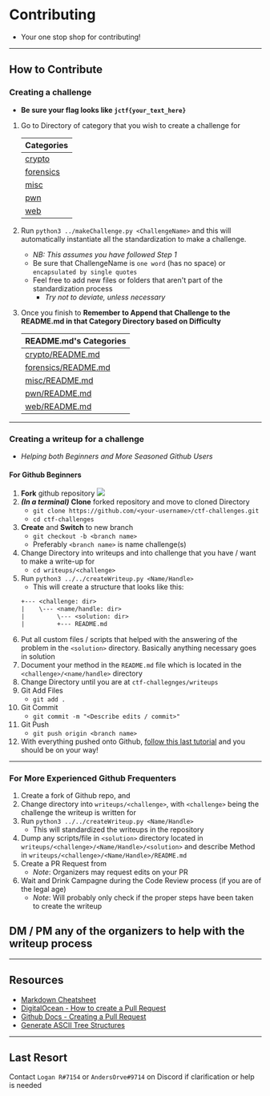 # Contributing

* Your one stop shop for contributing! 

---
## How to Contribute

### Creating a challenge
* **Be sure your flag looks like `jctf{your_text_here}`**

1. Go to Directory of category that you wish to create a challenge for 

    | Categories
    | :--
    | [crypto](crypto)
    | [forensics](forensics)
    | [misc](misc)
    | [pwn](pwn)
    | [web](web)

1. Run `python3 ../makeChallenge.py <ChallengeName>` and this will automatically instantiate all the standardization to make a challenge.
    - _NB: This assumes you have followed Step 1_
    * Be sure that ChallengeName is `one word` (has no space) or `encapsulated by single quotes` 
    * Feel free to add new files or folders that aren't part of the standardization process
        * _Try not to deviate, unless necessary_

1. Once you finish to **Remember to Append that Challenge to the README.md in that Category Directory based on Difficulty**

    | README.md's Categories
    | :--
    | [crypto/README.md](crypto/README.md)
    | [forensics/README.md](forensics/README.md)
    | [misc/README.md](misc/README.md)
    | [pwn/README.md](pwn/README.md)
    | [web/README.md](web/README.md)

---
### Creating a writeup for a challenge
* *Helping both Beginners and More Seasoned Github Users*

#### For Github Beginners
1. **Fork** github repository 
    ![](https://assets.digitalocean.com/articles/eng_python/PullRequest/GitHub_Repo.gif)
1. _**(In a terminal)**_ **Clone** forked repository and move to cloned Directory 
    * `git clone https://github.com/<your-username>/ctf-challenges.git`
    * `cd ctf-challenges`
1. **Create** and **Switch** to new branch
    * `git checkout -b <branch name>` <!--`git checkout -b` is actually based-->
    * Preferably `<branch name>` is name challenge(s) 
1. Change Directory into writeups and into challenge that you have / want to make a write-up for
    * `cd writeups/<challenge>`
1. Run `python3 ../../createWriteup.py <Name/Handle>`
    * This will create a structure that looks like this: 
    ```txt
    +--- <challenge: dir>
    |    \--- <name/handle: dir>
    |         \--- <solution: dir>
    |         +--- README.md
    ```
1. Put all custom files / scripts that helped with the answering of the problem in the `<solution>` directory. Basically anything necessary goes in solution
1. Document your method in the `README.md` file which is located in the `<challenge>/<name/handle>` directory  
1. Change Directory until you are at `ctf-challegnges/writeups`
1. Git Add Files
    * `git add .`
1. Git Commit
    * `git commit -m "<Describe edits / commit>"`
1. Git Push
    * `git push origin <branch name>`
1. With everything pushed onto Github, [follow this last tutorial](https://docs.github.com/en/github/collaborating-with-issues-and-pull-requests/creating-a-pull-request) and you should be on your way!

---

### For More Experienced Github Frequenters 
1. Create a fork of Github repo, and 
1. Change directory into `writeups/<challenge>`, with `<challenge>` being the challenge the writeup is written for
1. Run `python3 ../../createWriteup.py <Name/Handle>`
    * This will standardized the writeups in the repository
1. Dump any scripts/file in `<solution>` directory located in `writeups/<challenge>/<Name/Handle>/<solution>` and describe Method in `writeups/<challenge>/<Name/Handle>/README.md`
1. Create a PR Request from
    * _Note_: Organizers may request edits on your PR
1. Wait and Drink Campagne during the Code Review process (if you are of the legal age) 
    * _Note_: Will probably only check if the proper steps have been taken to create the writeup


## DM / PM any of the organizers to help with the writeup process

---
## Resources
* [Markdown Cheatsheet](https://github.com/adam-p/markdown-here/wiki/Markdown-Cheatsheet)
* [DigitalOcean - How to create a Pull Request](https://www.digitalocean.com/community/tutorials/how-to-create-a-pull-request-on-github)
* [Github Docs - Creating a Pull Request](https://docs.github.com/en/github/collaborating-with-issues-and-pull-requests/creating-a-pull-request)
* [Generate ASCII Tree Structures](https://cmatskas.com/generate-ascii-folder-structures-for-windows-with-tree/)

---
## Last Resort
Contact `Logan R#7154` or `AndersOrve#9714` on Discord if clarification or help is needed 
